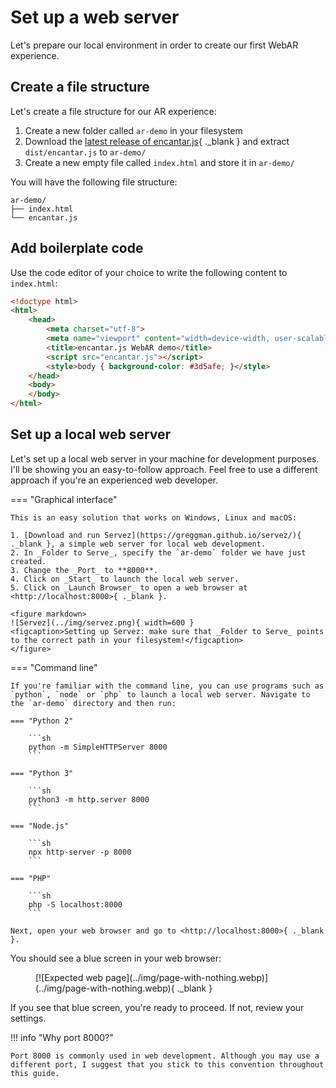 # Set up a web server

Let's prepare our local environment in order to create our first WebAR experience.

## Create a file structure

Let's create a file structure for our AR experience:

1. Create a new folder called `ar-demo` in your filesystem
2. Download the [latest release of encantar.js](../index.md){ ._blank } and extract `dist/encantar.js` to `ar-demo/`
3. Create a new empty file called `index.html` and store it in `ar-demo/`

You will have the following file structure:

    ar-demo/
    ├── index.html
    └── encantar.js

## Add boilerplate code

Use the code editor of your choice to write the following content to `index.html`:

```html title="index.html"
<!doctype html>
<html>
    <head>
        <meta charset="utf-8">
        <meta name="viewport" content="width=device-width, user-scalable=no, minimum-scale=1, maximum-scale=1">
        <title>encantar.js WebAR demo</title>
        <script src="encantar.js"></script>
        <style>body { background-color: #3d5afe; }</style>
    </head>
    <body>
    </body>
</html>
```

## Set up a local web server

Let's set up a local web server in your machine for development purposes. I'll be showing you an easy-to-follow approach. Feel free to use a different approach if you're an experienced web developer.

=== "Graphical interface"

    This is an easy solution that works on Windows, Linux and macOS:

    1. [Download and run Servez](https://greggman.github.io/servez/){ ._blank }, a simple web server for local web development.
    2. In _Folder to Serve_, specify the `ar-demo` folder we have just created.
    3. Change the _Port_ to **8000**.
    4. Click on _Start_ to launch the local web server.
    5. Click on _Launch Browser_ to open a web browser at <http://localhost:8000>{ ._blank }.

    <figure markdown>
    ![Servez](../img/servez.png){ width=600 }
    <figcaption>Setting up Servez: make sure that _Folder to Serve_ points to the correct path in your filesystem!</figcaption>
    </figure>

=== "Command line"

    If you're familiar with the command line, you can use programs such as `python`, `node` or `php` to launch a local web server. Navigate to the `ar-demo` directory and then run:

    === "Python 2"

        ```sh
        python -m SimpleHTTPServer 8000
        ```

    === "Python 3"

        ```sh
        python3 -m http.server 8000
        ```

    === "Node.js"

        ```sh
        npx http-server -p 8000
        ```

    === "PHP"

        ```sh
        php -S localhost:8000
        ```

    Next, open your web browser and go to <http://localhost:8000>{ ._blank }.


You should see a blue screen in your web browser:

<figure markdown>
[![Expected web page](../img/page-with-nothing.webp)](../img/page-with-nothing.webp){ ._blank }
</figure>

If you see that blue screen, you're ready to proceed. If not, review your settings.

!!! info "Why port 8000?"

    Port 8000 is commonly used in web development. Although you may use a different port, I suggest that you stick to this convention throughout this guide.